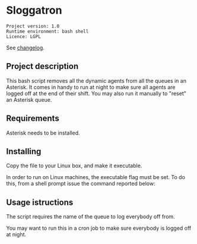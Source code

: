 Sloggatron
==========

```
Project version: 1.0 
Runtime environment: bash shell 
Licence: LGPL
```
See  [changelog](CHANGELOG.md).

Project description
-------------------

This bash script removes all the dynamic agents from all the queues in an Asterisk. It comes in handy to run at night
to make sure all agents are logged off at the end of their shift. You may also run it manually to "reset" an Asterisk queue.


Requirements
------------

Asterisk needs to be installed.

Installing
----------

Copy the file to your Linux box, and make it executable.

In order to run on Linux machines, the executable flag must be set. To do this, from a shell prompt issue the command reported below: 


Usage istructions
-----------------

The script requires the name of the queue to log everybody off from.

You may want to run this in a cron job to make sure everybody is logged off at night.
